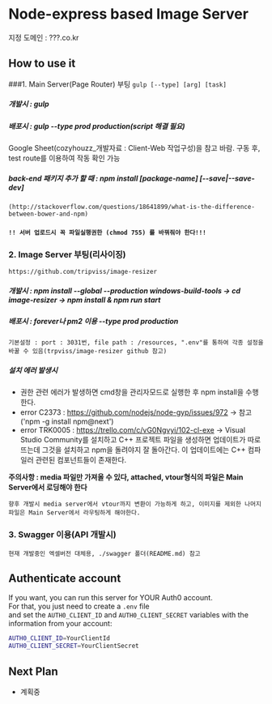 # Node-express based Image Server
지정 도메인 : ???.co.kr


## How to use it

###1. Main Server(Page Router) 부팅
`gulp [--type] [arg] [task]`

##### 개발시 : gulp
##### 배포시 : gulp --type prod production(script 해결 필요)

Google Sheet(cozyhouzz_개발자료 : Client-Web 작업구성)을 참고 바람.
구동 후, test route를 이용하여 작동 확인 가능

##### back-end 패키지 추가 할 때 : npm install [package-name] [--save|--save-dev]
`(http://stackoverflow.com/questions/18641899/what-is-the-difference-between-bower-and-npm)`

#### **`!! 서버 업로드시 꼭 파일실행권한 (chmod 755) 를 바꿔줘야 한다!!!`**



### 2. Image Server 부팅(리사이징)
`https://github.com/tripviss/image-resizer`

##### 개발시 : npm install --global --production windows-build-tools -> cd image-resizer -> npm install & npm run start
##### 배포시 : forever나 pm2 이용 --type prod production
`기본설정 : port : 3031번, file path : /resources, ".env"를 통하여 각종 설정을 바꿀 수 있음(trpviss/image-resizer github 참고)`

##### 설치 에러 발생시
* 권한 관련 에러가 발생하면 cmd창을 관리자모드로 실행한 후 npm install을 수행한다.
* error C2373 : https://github.com/nodejs/node-gyp/issues/972 ->  참고('npm -g install npm@next')
* error TRK0005 : https://trello.com/c/vG0Ngvyi/102-cl-exe -> Visual Studio Community를 설치하고 C++ 프로젝트 파일을 생성하면
업데이트가 따로 뜨는데 그것을 설치하고 npm을 돌려야지 잘 돌아간다. 이 업데이트에는 C++ 컴파일러 관련된 컴포넌트들이 존재한다.

**주의사항 : media 파일만 가져올 수 있다, attached, vtour형식의 파일은 Main Server에서 로딩해야 한다**

`향후 개발시 media server에서 vtour까지 변환이 가능하게 하고, 이미지를 제외한 나머지 파일은 Main Server에서 라우팅하게 해야한다.`



### 3. Swagger 이용(API 개발시)
`현재 개발중인 엑셀버전 대체용, ./swagger 폴더(README.md) 참고`



## Authenticate account

If you want, you can run this server for YOUR Auth0 account.<br />
For that, you just need to create a `.env` file<br />
and set the `AUTH0_CLIENT_ID` and `AUTH0_CLIENT_SECRET` variables with the information from your account:

````bash
AUTH0_CLIENT_ID=YourClientId
AUTH0_CLIENT_SECRET=YourClientSecret
````


## Next Plan
* 계획중
